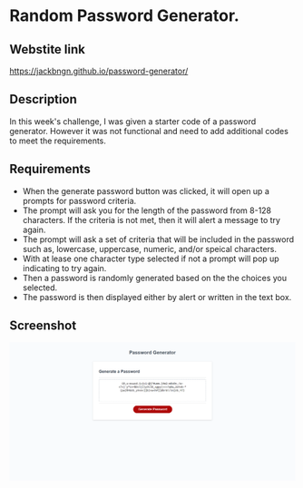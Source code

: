 # Random Password Generator.

## Webstite link
https://jackbngn.github.io/password-generator/
## Description

In this week's challenge, I was given a starter code of a password generator. However it was not functional and need to add additional codes to meet the requirements. 

## Requirements

- When the generate password button was clicked, it will open up a prompts for password criteria.
- The prompt will ask you for the length of the password from 8-128 characters. If the criteria is not met, then it will alert a message to try again.
- The prompt will ask a set of criteria that will be included in the password such as, lowercase, uppercase, numeric, and/or speical characters.
- With at lease one character type selected if not a prompt will pop up indicating to try again.
- Then a password is randomly generated based on the the choices you selected.
- The password is then displayed either by alert or written in the text box.

## Screenshot
![Alt text](/Assets/screencapture-127-0-0-1-5500-Develop-index-html-2023-01-17-02_40_29.png)
